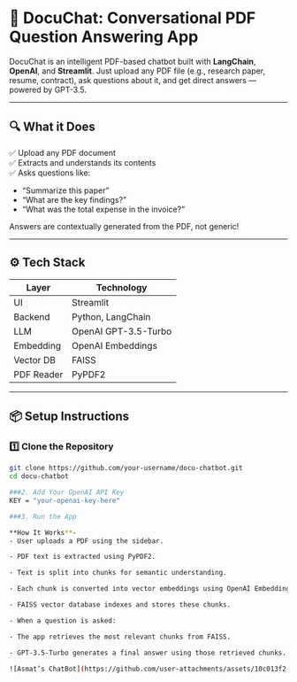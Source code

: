 # 📄 DocuChat: Conversational PDF Question Answering App

DocuChat is an intelligent PDF-based chatbot built with **LangChain**, **OpenAI**, and **Streamlit**. Just upload any PDF file (e.g., research paper, resume, contract), ask questions about it, and get direct answers — powered by GPT-3.5.

---

## 🔍 What it Does

✅ Upload any PDF document  
✅ Extracts and understands its contents  
✅ Asks questions like:  
- “Summarize this paper”  
- “What are the key findings?”  
- “What was the total expense in the invoice?”  

Answers are contextually generated from the PDF, not generic!

---

## ⚙️ Tech Stack

| Layer       | Technology                     |
|------------|---------------------------------|
| UI         | Streamlit                       |
| Backend    | Python, LangChain               |
| LLM        | OpenAI GPT-3.5-Turbo            |
| Embedding  | OpenAI Embeddings               |
| Vector DB  | FAISS                           |
| PDF Reader | PyPDF2                          |

---

## 📦 Setup Instructions

### 1️⃣ Clone the Repository
```bash
git clone https://github.com/your-username/docu-chatbot.git
cd docu-chatbot

###2. Add Your OpenAI API Key
KEY = "your-openai-key-here"

###3. Run the App

**How It Works**-
- User uploads a PDF using the sidebar.

- PDF text is extracted using PyPDF2.

- Text is split into chunks for semantic understanding.

- Each chunk is converted into vector embeddings using OpenAI Embeddings.

- FAISS vector database indexes and stores these chunks.

- When a question is asked:

- The app retrieves the most relevant chunks from FAISS.

- GPT-3.5-Turbo generates a final answer using those retrieved chunks.

![Asmat’s ChatBot](https://github.com/user-attachments/assets/10c013f2-1ea6-4693-ad7f-166572ed3c56)


